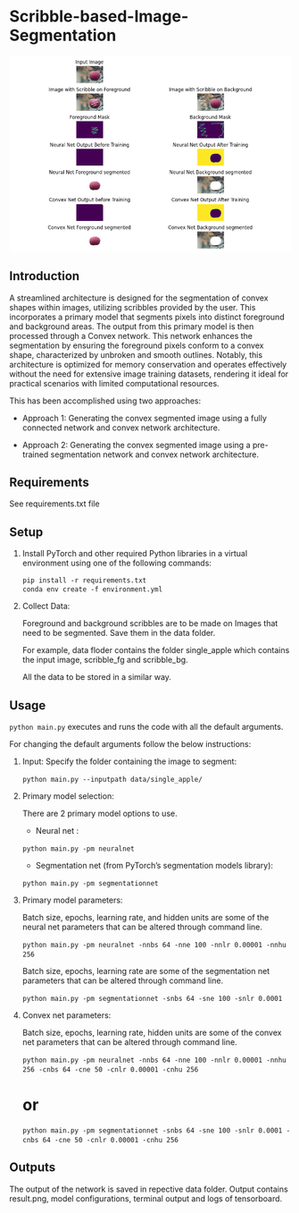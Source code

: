 # Scribble-based-Image-Segmentation

<img align="center" src="result.png" width="750">

## Introduction

A streamlined architecture is designed for the segmentation of convex shapes within images, utilizing scribbles provided by the user. This incorporates a primary model that segments pixels into distinct foreground and background areas. The output from this primary model is then processed through a Convex network. This network enhances the segmentation by ensuring the foreground pixels conform to a convex shape, characterized by unbroken and smooth outlines. Notably, this architecture is optimized for memory conservation and operates effectively without the need for extensive image training datasets, rendering it ideal for practical scenarios with limited computational resources.

This has been accomplished using two approaches:

* Approach 1: Generating the convex segmented image using a fully connected network and convex network architecture.

* Approach 2: Generating the convex segmented image using a pre-trained segmentation network and convex network architecture.

## Requirements

See requirements.txt file

## Setup

1.  Install PyTorch and other required Python libraries in a virtual environment using one of the following commands:

    ```
    pip install -r requirements.txt
    conda env create -f environment.yml
    ```

2.  Collect Data:

    Foreground and background scribbles are to be made on Images that need to be segmented. Save them in the data folder.

    For example, data floder contains the folder single_apple which contains the input image, scribble_fg and scribble_bg.
    
    All the data to be stored in a similar way.
    

## Usage

`python main.py` executes and runs the code with all the default arguments.

For changing the default arguments follow the below instructions:

1. Input: Specify the folder containing the image to segment:

    `python main.py --inputpath data/single_apple/`

2. Primary model selection: 

    There are 2 primary model options to use.

    * Neural net : 
    
    `python main.py -pm neuralnet`

    * Segmentation net (from PyTorch’s segmentation models library): 
    
    `python main.py -pm segmentationnet`

3. Primary model parameters:
    
    Batch size, epochs, learning rate, and hidden units are some of the neural net parameters that can be altered through command line.

    `python main.py -pm neuralnet -nnbs 64 -nne 100 -nnlr 0.00001 -nnhu 256`

    Batch size, epochs, learning rate are some of the segmentation net parameters that can be altered through command line.

    `python main.py -pm segmentationnet -snbs 64 -sne 100 -snlr 0.0001`

4. Convex net parameters:
    
    Batch size, epochs, learning rate, hidden units are some of the convex net parameters that can be altered through command line.
    
    `python main.py -pm neuralnet -nnbs 64 -nne 100 -nnlr 0.00001 -nnhu 256 -cnbs 64 -cne 50 -cnlr 0.00001 -cnhu 256`
                                                
    # or

    `python main.py -pm segmentationnet -snbs 64 -sne 100 -snlr 0.0001 -cnbs 64 -cne 50 -cnlr 0.00001 -cnhu 256`

## Outputs

The output of the network is saved in repective data folder. Output contains result.png, model configurations, terminal output and logs of tensorboard.
